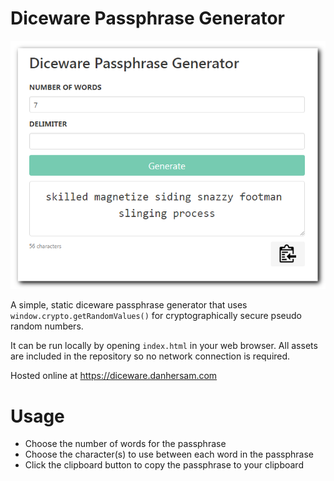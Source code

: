 # Diceware Passphrase Generator

![](diceware-passphrase-generator.png)

A simple, static diceware passphrase generator that uses `window.crypto.getRandomValues()` for cryptographically secure pseudo random numbers.

It can be run locally by opening `index.html` in your web browser. All assets are included in the repository so no network connection is required.

Hosted online at https://diceware.danhersam.com

# Usage

* Choose the number of words for the passphrase
* Choose the character(s) to use between each word in the passphrase
* Click the clipboard button to copy the passphrase to your clipboard
